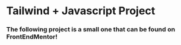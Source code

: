 # Tailwind + Javascript Project

### The following project is a small one that can be found on FrontEndMentor!
